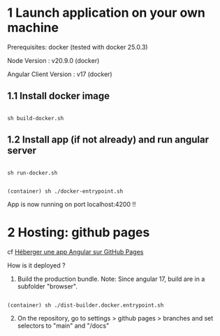 # 1 Launch application on your own machine 
Prerequisites: docker (tested with docker 25.0.3)

Node Version : v20.9.0 (docker) 

Angular Client Version : v17 (docker)

## 1.1 Install docker image
<code>
sh build-docker.sh
</code>

## 1.2 Install app (if not already) and run angular server
<code>
sh run-docker.sh

(container) sh ./docker-entrypoint.sh
</code>

App is now running on port localhost:4200 !!

# 2 Hosting: github pages

cf [Héberger une app Angular sur GitHub Pages
](https://www.gaetanrouzies.com/github-pages-angular)

How is it deployed ?

1. Build the production bundle.
Note: Since angular 17, build are in a subfolder "browser".


<code>
(container) sh ./dist-builder.docker.entrypoint.sh
</code>


2. On the repository, go to settings > github pages > branches and set selectors to "main" and "/docs"
